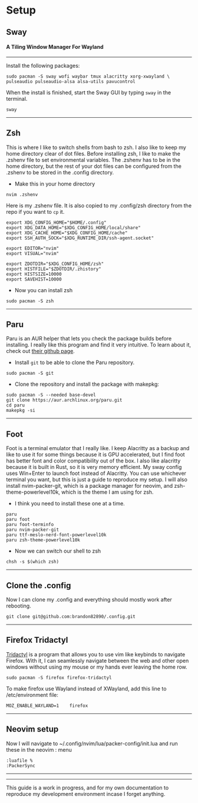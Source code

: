 # Setup 
## Sway
#### A Tiling Window Manager For Wayland
---
Install the following packages:
```
sudo pacman -S sway wofi waybar tmux alacritty xorg-xwayland \
pulseaudio pulseaudio-alsa alsa-utils pavucontrol
```

When the install is finished, start the Sway GUI by typing ```sway``` in the terminal.
```
sway
```
---
## Zsh
This is where I like to switch shells from bash to zsh.  I also like to keep my home directory
clear of dot files. Before installing zsh, I like to make the .zshenv file to set environmental variables.
The .zshenv has to be in the home directory, but the rest of your dot files can be configured from the .zshenv
to be stored in the .config directory.

- Make this in your home directory
```
nvim .zshenv
```
Here is my .zshenv file.  It is also copied to my .config/zsh directory from the repo if you want to ```cp``` it.
```
export XDG_CONFIG_HOME="$HOME/.config"
export XDG_DATA_HOME="$XDG_CONFIG_HOME/local/share"
export XDG_CACHE_HOME="$XDG_CONFIG_HOME/cache"
export SSH_AUTH_SOCK="$XDG_RUNTIME_DIR/ssh-agent.socket"

export EDITOR="nvim"
export VISUAL="nvim"

export ZDOTDIR="$XDG_CONFIG_HOME/zsh"
export HISTFILE="$ZDOTDIR/.zhistory"
export HISTSIZE=10000
export SAVEHIST=10000
```

- Now you can install zsh
```
sudo pacman -S zsh
```
---
## Paru
Paru is an AUR helper that lets you check the package builds before installing.  I really like this program
and find it very intuitive.  To learn about it, check out [their github page](https://github.com/Morganamilo/paru).

- Install ```git``` to be able to clone the Paru repository.
```
sudo pacman -S git
```
- Clone the repository and install the package with makepkg:

```
sudo pacman -S --needed base-devel
git clone https://aur.archlinux.org/paru.git
cd paru
makepkg -si
```
---
## Foot
Foot is a terminal emulator that I really like. I keep Alacritty as a backup and like to use it for some things
because it is GPU accelerated, but I find foot has better font and color compatibility out of the box. I also like alacritty
because it is built in Rust, so it is very memory efficient.  My sway config uses Win+Enter to launch foot instead of Alacritty.
You can use whichever terminal you want, but this is just a guide to reproduce my setup. I will also install nvim-packer-git, which
is a package manager for neovim, and zsh-theme-powerlevel10k, which is the theme I am using for zsh.
- I think you need to install these
one at a time.
```
paru
paru foot
paru foot-terminfo
paru nvim-packer-git
paru ttf-meslo-nerd-font-powerlevel10k
paru zsh-theme-powerlevel10k
```
- Now we can switch our shell to zsh
```
chsh -s $(which zsh)
```
---
## Clone the .config
Now I can clone my .config and everything should mostly work after rebooting.
```
git clone git@github.com:brandon82890/.config.git
```
---
## Firefox Tridactyl
[Tridactyl](https://github.com/tridactyl/tridactyl) is a program that allows you to use vim like keybinds to navigate Firefox.
With it, I can seamlessly navigate between the web and other open windows without using my mouse or my hands ever leaving the home row.
```
sudo pacman -S firefox firefox-tridactyl
```

To make firefox use Wayland instead of XWayland, add this line to /etc/environment file:
```
MOZ_ENABLE_WAYLAND=1    firefox
```

---
## Neovim setup
Now I will navigate to ~/.config/nvim/lua/packer-config/init.lua and run these in the neovim : menu
```
:luafile %
:PackerSync
```
---

---
This guide is a work in progress, and for my own documentation to reproduce my development environment incase I forget anything.

